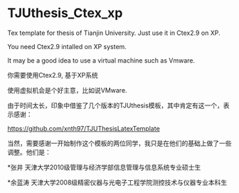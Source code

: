 # TJUthesis_Ctex_xp
Tex template for thesis of Tianjin University. Just use it in Ctex2.9 on XP.

You need Ctex2.9 intalled on XP system.

It may be a good idea to use a virtual machine such as Vmware.

你需要使用Ctex2.9, 基于XP系统

使用虚拟机会是个好主意，比如说VMware.

由于时间太长，印象中借鉴了几个版本的TJUthesis模板，其中肯定有这一个，表示感谢：

https://github.com/xnth97/TJUThesisLatexTemplate

当然，需要感谢一开始制作这个模板的两位同学，我只是在他们的基础上做了一些调整。他们是：

*张井 天津大学2010级管理与经济学部信息管理与信息系统专业硕士生

*余蓝涛 天津大学2008级精密仪器与光电子工程学院测控技术与仪器专业本科生
